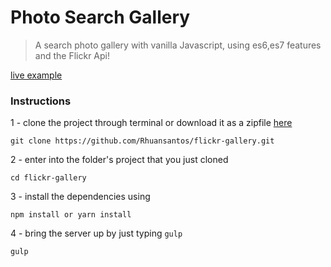 # Photo Search Gallery
> A search photo gallery with vanilla Javascript, using es6,es7 features and the Flickr Api!


[live example](https://rhuansantos.github.io/flickr-gallery/index.html)

### Instructions

1 - clone the project through terminal or download it as a zipfile [here](https://github.com/Rhuansantos/flickr-gallery/archive/master.zip)

`git clone https://github.com/Rhuansantos/flickr-gallery.git`


2 - enter into the folder's project that you just cloned

`cd flickr-gallery `

3 - install the dependencies using

`npm install or yarn install`

4 - bring the server up by just typing `gulp`

`gulp`